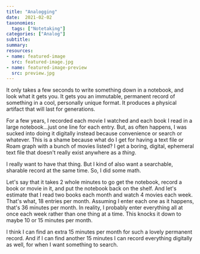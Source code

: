 ```yaml
---
title: "Analogging"
date:  2021-02-02
taxonomies:
  tags: ["Notetaking"]
categories: ["Analog"]
subtitle:
summary:
resources:
- name: featured-image
  src: featured-image.jpg
- name: featured-image-preview
  src: preview.jpg
---
```


It only takes a few seconds to write something down in a notebook, and look what it gets you. It gets you an immutable, permanent record of something in a cool, personally unique format. It produces a physical artifact that will last for generations.

For a few years, I recorded each movie I watched and each book I read in a large notebook...just one line for each entry. But, as often happens, I was sucked into doing it digitally instead because convenience or search or whatever. This is a shame because what do I get for having a text file or Roam graph with a bunch of movies listed? I get a boring, digital, ephemeral text file that doesn't really exist anywhere as a _thing_.

I really want to have that thing. But I kind of also want a searchable, sharable record at the same time. So, I did some math.

Let's say that it takes 2 whole minutes to go get the notebook, record a book or movie in it, and put the notebook back on the shelf. And let's estimate that I read two books each month and watch 4 movies each week. That's what, 18 entries per month. Assuming I enter each one as it happens, that's 36 minutes per month. In reality, I probably enter everything all at once each week rather than one thing at a time. This knocks it down to maybe 10 or 15 minutes per month.

I think I can find an extra 15 minutes per month for such a lovely permanent record. And if I can find another 15 minutes I can record everything digitally as well, for when I want something to search. 